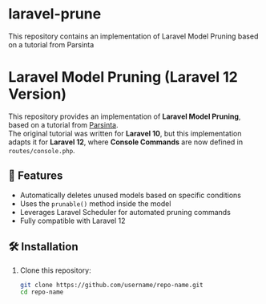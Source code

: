 # laravel-prune
This repository contains an implementation of Laravel Model Pruning based on a tutorial from Parsinta

# Laravel Model Pruning (Laravel 12 Version)

This repository provides an implementation of **Laravel Model Pruning**, based on a tutorial from [Parsinta](https://parsinta.com/articles/tutorial-laravel-pruning-menjaga-database-anda-tetap-ringan-dan-efisien-sengk).  
The original tutorial was written for **Laravel 10**, but this implementation adapts it for **Laravel 12**, where **Console Commands** are now defined in `routes/console.php`.

## 📌 Features  
- Automatically deletes unused models based on specific conditions  
- Uses the `prunable()` method inside the model  
- Leverages Laravel Scheduler for automated pruning commands  
- Fully compatible with Laravel 12  

## 🛠 Installation  
1. Clone this repository:  
   ```sh
   git clone https://github.com/username/repo-name.git
   cd repo-name
